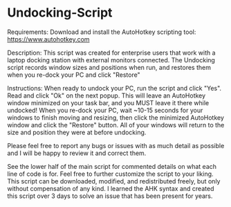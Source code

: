 # Undocking-Script
Requirements: Download and install the AutoHotkey scripting tool: https://www.autohotkey.com

Description: 
This script was created for enterprise users that work with a laptop docking station with external monitors connected. The Undocking script records window sizes and positions when run, and restores them when you re-dock your PC and click "Restore"

Instructions:
When ready to undock your PC, run the script and click "Yes". Read and click "Ok" on the next popup. This will leave an AutoHotkey window minimized on your task bar, and you MUST leave it there while undocked! When you re-dock your PC, wait ~10-15 seconds for your windows to finish moving and resizing, then click the minimized AutoHotkey window and click the "Restore" button. All of your windows will return to the size and position they were at before undocking. 

Please feel free to report any bugs or issues with as much detail as possible and I will be happy to review it and correct them.

See the lower half of the main script for commented details on what each line of code is for. Feel free to further customize the script to your liking. This script can be downloaded, modified, and redistributed freely, but only without compensation of any kind. I learned the AHK syntax and created this script over 3 days to solve an issue that has been present for years.
